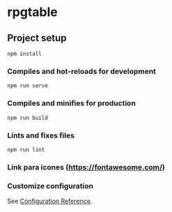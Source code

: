 # rpgtable

## Project setup
```
npm install
```

### Compiles and hot-reloads for development
```
npm run serve
```

### Compiles and minifies for production
```
npm run build
```

### Lints and fixes files
```
npm run lint
```

### Link para icones (https://fontawesome.com/)



### Customize configuration
See [Configuration Reference](https://cli.vuejs.org/config/).
